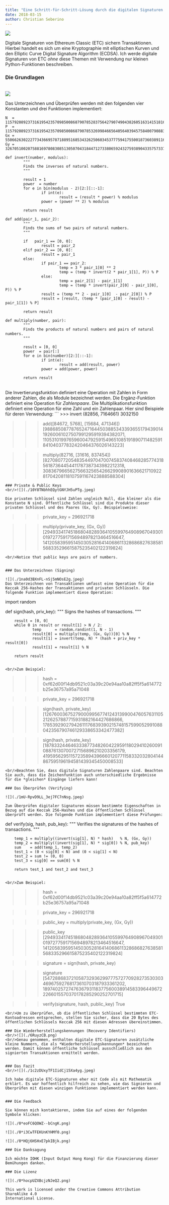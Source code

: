```yaml
---
title: "Eine Schritt-für-Schritt-Lösung durch die digitalen Signaturen der Ethereum Classic"
date: 2018-03-15
author: Christian Seberino
---
```


![](./1badmg3GLTFGGKsRdqeySTg.png)

Digitale Signaturen von Ethereum Classic (ETC) sichern Transaktionen. Hierbei handelt es sich um eine Kryptographie mit elliptischen Kurven und den Elliptic Curve Digital Signature Algorithm (ECDSA). Ich werde digitale Signaturen von ETC *ohne* diese Themen mit Verwendung nur kleinen Python-Funktionen beschreiben.

### Die Grundlagen
<br/>![](./1yw1934-mAqp5DM4FWgbNqQ.jpeg)

Das Unterzeichnen und Überprüfen werden mit den folgenden vier Konstanten und drei Funktionen implementiert:

```
N  = 115792089237316195423570985008687907852837564279074904382605163141518161494337
P  = 115792089237316195423570985008687907853269984665640564039457584007908834671663
Gx = 55066263022277343669578718895168534326250603453777594175500187360389116729240
Gy = 32670510020758816978083085130507043184471273380659243275938904335757337482424

def invert(number, modulus):
        """
        Finds the inverses of natural numbers.
        """

        result = 1
        power  = number
        for e in bin(modulus - 2)[2:][::-1]:
                if int(e):
                        result = (result * power) % modulus
                power = (power ** 2) % modulus

        return result

def add(pair_1, pair_2):
        """
        Finds the sums of two pairs of natural numbers.
        """

        if   pair_1 == [0, 0]:
                result = pair_2
        elif pair_2 == [0, 0]:
                result = pair_1
        else:
                if pair_1 == pair_2:
                        temp = 3 * pair_1[0] ** 2
                        temp = (temp * invert(2 * pair_1[1], P)) % P
                else:
                        temp = pair_2[1] - pair_1[1]
                        temp = (temp * invert(pair_2[0] - pair_1[0], P)) % P
                result = (temp ** 2 - pair_1[0]  - pair_2[0]) % P
                result = [result, (temp * (pair_1[0] - result) - pair_1[1]) % P]

        return result

def multiply(number, pair):
        """
        Finds the products of natural numbers and pairs of natural numbers.
        """

        result = [0, 0]
        power  = pair[:]
        for e in bin(number)[2:][::-1]:
                if int(e):
                        result = add(result, power)
                power = add(power, power)

        return result
```

<br/>Die Invertierungsfunktion definiert eine Operation mit Zahlen in Form anderer Zahlen, die als Module bezeichnet werden. Die Ergänz-Funktion definiert eine Operation für *Zahlenpaare*. Die Multiplikationsfunktion definiert eine Operation für eine Zahl und ein Zahlenpaar. Hier sind Beispiele für deren Verwendung: ``` >>> invert (82856, 7164661) 3032150

>>> add([84672, 5768], [15684, 471346])
[98868508778765247164450388534339365517943901419260061027507991295919394382071, 110531019976596004792591549651085191890711482591841040377832420464376026143223]

>>> multiply(82716, [31616, 837454])
[82708077205483544970470074583740846828577431856187364454411787387343982212318, 30836796656275663256542662990890163662171092281704208118107591167423888588304]
```
### Private & Public Keys
<br/>![](./10Y8TNbhhEQytGNYJH5uPTg.jpeg)

Die privaten Schlüssel sind Zahlen ungleich Null, die kleiner als die Konstante N sind. Öffentliche Schlüssel sind die Produkte dieser privaten Schlüssel und des Paares (Gx, Gy). Beispielsweise:
```
>>> private_key = 296921718

>>> multiply(private_key, (Gx, Gy))
[29493341745186804828936410559976490896704930101972775917156948978213464516647, 14120583959514503052816414068611328686827638581568335296615875235402122319824]
```
<br/>Notice that public keys are pairs of numbers.


### Das Unterzeichnen (Signing)

![](./1na0d3BXnFL-nSj5mNOsE2g.jpeg)
Das Unterzeichnen von Transaktionen umfasst eine Operation für die Keccak 256-Hashes der Transaktionen und privaten Schlüsseln. Die folgende Funktion implementiert diese Operation:

```
import random

def sign(hash, priv_key):
        """
        Signs the hashes of transactions.
        """

        result = [0, 0]
        while 0 in result or result[1] > N / 2:
                temp      = random.randint(1, N - 1)
                result[0] = multiply(temp, (Gx, Gy))[0] % N
                result[1] = invert(temp, N) * (hash + priv_key * result[0])
                result[1] = result[1] % N

        return result
```

<br/>Zum Beispiel:

```
>>> hash = 0xf62d00f14db9521c03a39c20e94aa10a82ff5f5a614772b25e36757a95a71048

>>> private_key = 296921718

>>> sign(hash, private_key)
[12676003675279000995677412431399004760576311052126257887715931882164427686866, 17853929027942611176839390215748157599052991088042356790746129338653342477382]

>>> sign(hash, private_key)
[18783324464633387734826042295911802941026009108876130700727156896210203356179, 41959562951157235894396660120771158332032804144867595196194581439345450008533]
```
<br/>Beachten Sie, dass digitale Signaturen Zahlenpaare sind. Beachten Sie auch, dass die Zeichenfunktion auch unterschiedliche Ergebnisse für die *gleichen* Eingänge liefern kann!

### Das Überprüfen (Verifying)

![](./1mU-RpvD9LL_3ej7FC7nNsg.jpeg)

Zum Überprüfen digitaler Signaturen müssen bestimmte Eigenschaften in Bezug auf die Keccak 256-Hashes und die öffentlichen Schlüssel überprüft werden. Die folgende Funktion implementiert diese Prüfungen:

```
def verify(sig, hash, pub_key):
        """
        Verifies the signatures of the hashes of transactions.
        """

        temp_1 = multiply((invert(sig[1], N) * hash)   % N, (Gx, Gy))
        temp_2 = multiply((invert(sig[1], N) * sig[0]) % N, pub_key)
        sum    = add(temp_1, temp_2)
        test_1 = (0 < sig[0] < N) and (0 < sig[1] < N)
        test_2 = sum != (0, 0)
        test_3 = sig[0] == sum[0] % N

        return test_1 and test_2 and test_3
```

<br/>Zum Beispiel:
```
>>> hash = 0xf62d00f14db9521c03a39c20e94aa10a82ff5f5a614772b25e36757a95a71048

>>> private_key = 296921718

>>> public_key = multiply(private_key, (Gx, Gy))

>>> public_key
[29493341745186804828936410559976490896704930101972775917156948978213464516647, 14120583959514503052816414068611328686827638581568335296615875235402122319824]

>>> signature = sign(hash, private_key)

>>> signature
[54728868372105873293629977757277092827353030346967592768173610703187933361202, 18974025727476367931183775600389145833964496722266015570370178285290252701715]

>>> verify(signature, hash, public_key)
True
```
<br/>Um zu überprüfen, ob die öffentlichen Schlüssel bestimmten ETC-Kontoadressen entsprechen, stellen Sie sicher, dass die 20 Bytes des öffentlichen Schlüssels Keccak 256 mit diesen Adressen übereinstimmen.

### Die Wiederherstellungskennungen (Recovery Identifiers)
<br/>![](./6RuyzCB.png)
<br/>Genau genommen, enthalten digitale ETC-Signaturen zusätzliche kleine Nummern, die als *Wiederherstellungskennungen* bezeichnet werden. Damit können öffentliche Schlüssel ausschließlich aus den signierten Transaktionen ermittelt werden.


### Das Fazit
<br/>![](./1c2zDUxyTF1IidCj15Xa4yg.jpeg)

Ich habe digitale ETC-Signaturen eher mit Code als mit Mathematik erklärt. Es war hoffentlich hilfreich zu sehen, wie das Signieren und Überprüfen mit diesen winzigen Funktionen implementiert werden kann.


### Die Feedback

Sie können mich kontaktieren, indem Sie auf eines der folgenden Symbole klicken:

![](./0*eoFC6QOWZ--bCngK.png)

![](./0*i3CwTFEKUnKYHMf0.png)

![](./0*HQj6HSHxE7pkIBjk.png)

### Die Danksagung

Ich möchte IOHK (Input Output Hong Kong) für die Finanzierung dieser Bemühungen danken.

### Die Lizenz

![](./0*hocpUZXBcjzNJeQ2.png)

This work is licensed under the Creative Commons Attribution ShareAlike 4.0
International License.

